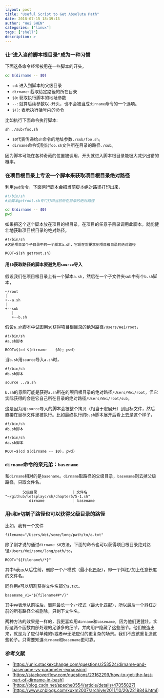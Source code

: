 ```yaml
---
layout: post
title: "Useful Script to Get Absolute Path"
date: 2018-07-15 18:39:13
author: "Wei SHEN"
categories: ["linux"]
tags: ["shell"]
description: >
---
```


### 让“进入当前脚本根目录”成为一种习惯
下面这条命令经常被用在一些脚本的开头，
```bash
cd $(dirname -- $0)
```
* `cd`: 进入到脚本的父级目录
* `dirname`: 截取给定路径的所在目录
* `$0`: 获取执行脚本的地址参数
* `--`: 就算后续参数以`-`开头，也不会被当成`dirname`命令的一个选项。
* `$()`: 表示执行括号内的命令

比如执行下面命令执行脚本:
```
sh ./sub/foo.sh
```
* `$0`代表传递给`sh`命令的地址参数`./sub/foo.sh`。
* `dirname`命令切割出`foo.sh`文件所在目录的路径`./sub`。

因为脚本可能在各种奇葩的位置被调用，开头就进入脚本根目录能极大减少出错的概率。

### 在项目根目录上专设一个脚本来获取项目根目录绝对路径
利用`pwd`命令，下面两行脚本会把当前脚本绝对路径打印出来，
```bash
#!/bin/sh
#此脚本getroot.sh专门打印当前所在目录的绝对路径

cd $(dirname -- $0)
pwd
```
如果把这个这个脚本放在项目的根目录，在项目的任意子目录调用此脚本，就能健壮地获取项目根目录的绝对路径，
```
#!/bin/sh
#这是项目某个子目录中的一个脚本a.sh，它现在需要拿到项目根目录的绝对路径

ROOT=$(sh getroot.sh)
```

#### 用`$0`获取路径的脚本要避免用`source`导入
假设我们在项目根目录上有一个脚本`a.sh`，然后在一个子文件夹`sub`中有个`b.sh`脚本，
```
~/root
|
+--a.sh
|
+--sub
   |
   +--b.sh
```
假设`a.sh`脚本中试图用`$0`获得项目根目录的绝对路径`/Users/Wei/root`，
```
#!/bin/sh
#a.sh脚本

ROOT=$(cd $(dirname -- $0); pwd)
```
当`b.sh`用`source`导入`a.sh`时，
```
#!/bin/sh
#b.sh脚本

source ../a.sh
```
`b.sh`的意图可能是获得`a.sh`所在的项目根目录的绝对路径`/Users/Wei/root`，但它实际获得的会是它自己所在目录的绝对路径`/Users/Wei/root/sub`。

这是因为用`source`导入的脚本会被整个拷贝（相当于宏展开）到目标文件，然后直接在目标文件里被执行。比如最终执行的`b.sh`脚本展开后看上去是这个样子，
```
#!/bin/sh
#b.sh脚本

#!/bin/sh
#a.sh脚本

ROOT=$(cd $(dirname -- $0); pwd)
```

### `dirname`命令的亲兄弟：`basename`
和`dirname`相对的是`basename`。`dirname`取路径的父级目录，`basename`则去掉父级路径，只取文件名。
```
        父级目录                | 文件名
"~/github/letsplayc/sh/chapter5/5-1.sh"
           dirname             | basename
```

### 用`%`和`#`切割子路径也可以获得父级目录的路径
比如，我有一个文件
```
filename="/Users/Wei/some/long/path/to/a.txt"
```
除了刚才说的通过`dirname $0`方法，下面的命令也可以获得项目根目录绝对路径`/Users/Wei/some/long/path/to`，
```
ROOT="${filename%/*}"
```
其中`%`表示从后往前，删除一个`/*`模式（最小化匹配），即一个斜杠`/`加上任意长度的文件名。

同样用`#`可以切割获得文件名部分`a.txt`。
```
basename_v1="${filename##*/}"
```
其中`##`表示从前往后，删除最长一个`/*`模式（最大化匹配），所以最后一个斜杠之前的所有路径全被删除，只剩下文件名。

两种方法的效果是一样的，我更喜欢用`dirname`和`basename`，因为他们更健壮。实际这两个函数内部处理的足够多的细节，并向用户隐藏了这些细节。他们被造出来，就是为了应付单纯的`%`或者`##`无法应付的更复杂的场景。我们不应该重复造这些轮子。只需要知道`dirname`和`basename`更可靠。


### 参考文献
* [https://unix.stackexchange.com/questions/253524/dirname-and-basename-vs-parameter-expansion]
* [https://stackoverflow.com/questions/23162299/how-to-get-the-last-part-of-dirname-in-bash]
* [https://blog.csdn.net/apache0554/article/details/47055827]
* [https://www.cnblogs.com/xuxm2007/archive/2011/10/20/2218846.html]
